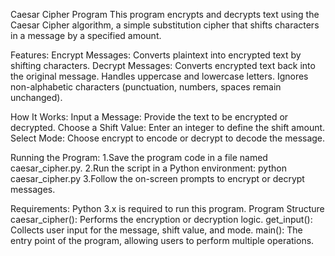 Caesar Cipher Program
This program encrypts and decrypts text using the Caesar Cipher algorithm, a simple substitution cipher that shifts characters in a message by a specified amount.

Features:
Encrypt Messages: Converts plaintext into encrypted text by shifting characters.
Decrypt Messages: Converts encrypted text back into the original message.
Handles uppercase and lowercase letters.
Ignores non-alphabetic characters (punctuation, numbers, spaces remain unchanged).

How It Works:
Input a Message: Provide the text to be encrypted or decrypted.
Choose a Shift Value: Enter an integer to define the shift amount.
Select Mode: Choose encrypt to encode or decrypt to decode the message.

Running the Program:
1.Save the program code in a file named caesar_cipher.py.
2.Run the script in a Python environment:
   python caesar_cipher.py
3.Follow the on-screen prompts to encrypt or decrypt messages.

Requirements:
Python 3.x is required to run this program.
Program Structure
caesar_cipher(): Performs the encryption or decryption logic.
get_input(): Collects user input for the message, shift value, and mode.
main(): The entry point of the program, allowing users to perform multiple operations.
